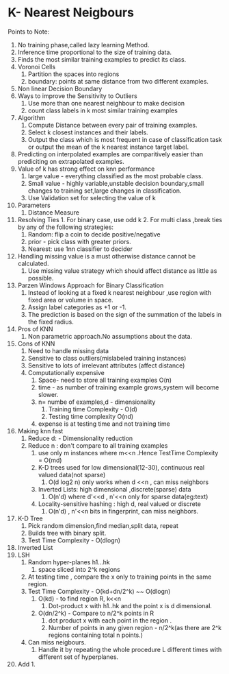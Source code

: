# K- Nearest Neigbours

Points to Note:

1. No training phase,called lazy learning Method.
2. Inference time proportional to the size of training data.
3. Finds the most similar training examples to predict its class.
4. Voronoi Cells
   1. Partition the spaces into regions
   2. boundary: points at same distance from two different examples.
5. Non linear Decision Boundary
6. Ways to improve the Sensitivity to Outliers
   1. Use more than one nearest neighbour to make decision
   2. count class labels in k most similar training examples
7. Algorithm
   1. Compute Distance between every pair of training examples.
   2. Select k closest instances and their labels.
   3. Output the class which is most frequent in case of classification task or output the mean of the k nearest instance target label.
8. Predicting on interpolated examples are comparitively easier than prediciting on extrapolated examples.
9. Value of k has strong effect on knn performance
   1. large value - everything classified as the most probable class.
   2. Small value - highly variable,unstable decision boundary,small changes to training set,large changes in classification.
   3. Use Validation set for selecting the value of k
10. Parameters
    1. Distance Measure
11.  Resolving Ties
    1. For binary case, use odd k
    2. For multi class ,break ties by any of the following strategies:
       1. Random: flip a coin to decide positive/negative
       2. prior - pick class with greater priors.
       3. Nearest: use 1nn classifier to decider
12. Handling missing value is a must otherwise distance cannot be calculated.
    1. Use missing value strategy which should affect distance as little as possible.
13. Parzen Windows Approach for Binary Classification
    1. Instead of looking at a fixed k nearest neighbour ,use region with fixed area or volume in space.
    2. Assign label categories as +1 or -1.
    3. The prediction is based on the sign of the summation of the labels in the fixed radius.
14. Pros of KNN
    1. Non parametric approach.No assumptions about the data. 
15. Cons of KNN
    1. Need to handle missing data
    2. Sensitive to class outliers(mislabeled training instances)
    3. Sensitive to lots of irrelevant attributes (affect distance)
    4. Computationally expensive
       1. Space- need to store all training examples O(n)
       2. time - as number of training example grows,system will become slower.
       3. n= numbe of examples,d - dimensionality
          1. Training time Complexity - O(d)
          2. Testing time complexity O(nd) 
       4. expense is at testing time and not training time
16. Making knn fast
    1. Reduce d: - Dimensionality reduction
    2. Reduce n : don't compare to all training examples
       1. use only m instances where m<<n .Hence TestTime Complexity = O(md)
       2. K-D trees used for low dimensional(12-30), continuous real valued data(not sparse)
          1. O(d log2 n) only works when d <<n 	, can miss neighbors
       3. Inverted Lists: high dimensional ,discrete(sparse) data 
          1. O(n'd) where d'<<d , n'<<n only for sparse data(eg:text)
       4. Locality-sensitive hashing : high d, real valued or discrete 
          1. O(n'd) , n'<<n bits in fingerprint, can miss neighbors.
17. K-D Tree
    1. Pick random dimension,find median,split data, repeat
    2. Builds tree with binary split.
    3. Test Time Complexity - O(dlogn)
18. Inverted List
19. LSH
    1. Random hyper-planes h1...hk
       1. space sliced into 2^k regions
    2. At testing time , compare the x only to training points in the same region.
    3. Test Time Complexity - O(kd+dn/2^k) ~~ O(dlogn)
       1. O(kd) - to find region R, k<<n 
          1. Dot-product x with h1..hk and the point x is d dimensional.
       2. O(dn/2^k) - Compare to n/2^k points in R
          1. dot product x with each point in the region .
          2. Number of points in any given region - n/2^k(as there are 2^k regions containing total n points.)
    4. Can miss neigbours.
       1. Handle it by repeating the whole procedure L different times with different set of hyperplanes. 
20. Add
    1. 